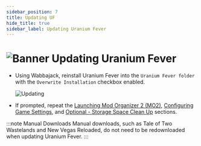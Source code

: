 ```yaml
---
sidebar_position: 7
title: Updating UF
hide_title: true
sidebar_label: Updating Uranium Fever
---
```


# ![Banner Updating Uranium Fever](https://github.com/user-attachments/assets/50f8351b-d958-41d5-a6c8-a0b8e412c52d)

- Using Wabbajack, reinstall Uranium Fever into the `Uranium Fever folder` with the `Overwrite Installation` checkbox enabled.

	![Updating](https://github.com/user-attachments/assets/a77d43aa-1810-4603-b38c-200a9df2fdba)

- If prompted, repeat the [Launching Mod Organizer 2 (MO2)](https://uraniumfever.net/docs/setupinstructions#-launching-mod-organizer-2-mo2-), [Configuring Game Settings](https://uraniumfever.net/docs/setupinstructions#-configuring-game-settings-), and [Optional - Storage Space Clean Up](https://uraniumfever.net/docs/setupinstructions#-optional---storage-space-clean-up-) sections.

:::note Manual Downloads
Manual downloads, such as Tale of Two Wastelands and New Vegas Reloaded, do not need to be redownloaded when updating Uranium Fever.
:::
